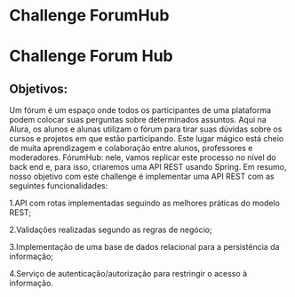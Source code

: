 # Challenge ForumHub
## <h1>Challenge Forum Hub</h1>
## Objetivos: 
Um fórum é um espaço onde todos os participantes de uma plataforma podem colocar suas perguntas sobre determinados assuntos. Aqui na Alura, os alunos e alunas utilizam o fórum para tirar suas dúvidas sobre os cursos e projetos em que estão participando. Este lugar mágico está cheio de muita aprendizagem e colaboração entre alunos, professores e moderadores.
FórumHub: nele, vamos replicar este processo no nível do back end e, para isso, criaremos uma API REST usando Spring.
Em resumo, nosso objetivo com este challenge é implementar uma API REST com as seguintes funcionalidades:

1.API com rotas implementadas seguindo as melhores práticas do modelo REST;

2.Validações realizadas segundo as regras de negócio;

3.Implementação de uma base de dados relacional para a persistência da informação;

4.Serviço de autenticação/autorização para restringir o acesso à informação.
